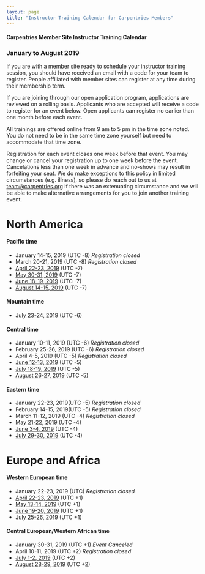 ```yaml
---
layout: page
title: "Instructor Training Calendar for Carpentries Members"
---
```



#### Carpentries Member Site Instructor Training Calendar
###  January to August 2019

If you are with a member site ready to schedule your instructor training session, you should have received an email with a code for your team to register. People affiliated with member sites can register at any time during their membership term.

If you are joining through our open application program, applications are reviewed on a rolling basis.  Applicants who are accepted will receive a code to register for an event below.  Open applicants can register no earlier than one month before each event.

All trainings are offered online from 9 am to 5 pm in the time zone noted.  You do not need to be in the same time zone yourself but need to accommodate that time zone. 

Registration for each event closes one week before that event. You may change or cancel your registration up to one week before the event. Cancelations less than one week in advance and no-shows may result in forfeiting your seat.  We do make exceptions to this policy in limited circumstances (e.g. illness), so please do reach out to us at [team@carpentries.org](mailto:team@carpentries.org) if there was an extenuating circumstance and we will be able to make alternative arrangements for you to join another training event.

# North America

#### Pacific time
* January 14-15, 2019 (UTC -8) *Registration closed*
* March 20-21, 2019 (UTC -8) *Registration closed*
* [April 22-23, 2019](https://www.eventbrite.com/e/online-instructor-training-april-22-23-n-america-pacific-time-tickets-53348102611)  (UTC -7) 
* [May 30-31, 2019](https://www.eventbrite.com/e/online-instructor-training-may-30-31-pdt-tickets-59714433478) (UTC -7)
* [June 18-19, 2019](https://www.eventbrite.com/e/online-instructor-training-june-18-19-pdt-tickets-59709046365) (UTC -7)
* [August 14-15, 2019](https://www.eventbrite.com/e/online-instructor-training-august-14-15-n-america-pacific-time-tickets-59701413535) (UTC -7)

#### Mountain time
* [July 23-24, 2019](https://www.eventbrite.com/e/online-instructor-training-july-23-24-mdt-tickets-59840643977)  (UTC -6)


#### Central time
* January 10-11, 2019 (UTC -6) *Registration closed*
* February 25-26, 2019 (UTC -6) *Registration closed*
* April 4-5, 2019 (UTC -5) *Registration closed*
* [June 12-13, 2019](https://www.eventbrite.com/e/online-instructor-training-june-12-13-n-america-central-time-tickets-59702061473) (UTC -5)
* [July 18-19, 2019](https://www.eventbrite.com/e/online-instructor-training-july-18-19-cdt-tickets-59703135686) (UTC -5)
* [August 26-27, 2019](https://www.eventbrite.com/e/online-instructor-training-august-26-27-cdt-tickets-59705042389) (UTC -5)

#### Eastern time
* January 22-23, 2019(UTC -5) *Registration closed*
* February 14-15, 2019(UTC -5) *Registration closed*
* March 11-12, 2019 (UTC -4) *Registration closed*
* [May 21-22, 2019](https://www.eventbrite.com/e/online-instructor-training-may-21-22-edt-tickets-59703338292) (UTC -4) 
* [June 3-4, 2019](https://www.eventbrite.com/e/online-instructor-training-june-3-4-edt-tickets-59703947113) (UTC -4) 
* [July 29-30, 2019](https://www.eventbrite.com/e/online-instructor-training-july-29-30-edt-tickets-59704588030) (UTC -4)  

# Europe and Africa

#### Western European time
* January 22-23, 2019 (UTC) *Registration closed*
* [April 22-23, 2019](https://www.eventbrite.com/e/online-instructor-training-april-22-23-western-europe-time-tickets-53348314244)  (UTC +1)
* [May 13-14, 2019](https://www.eventbrite.com/e/online-instructor-training-may-13-14-bst-tickets-59705835762) (UTC +1)
* [June 19-20, 2019](https://www.eventbrite.com/e/online-instructor-training-june-19-20-bst-tickets-59706679285) (UTC +1)
* [July 25-26, 2019](https://www.eventbrite.com/e/online-instructor-training-july-25-26-bst-tickets-59707376370) (UTC +1) 

#### Central European/Western African time
* January 30-31, 2019 (UTC +1) *Event Canceled*
* April 10-11, 2019 (UTC +2) *Registration closed*
* [July 1-2, 2019](https://www.eventbrite.com/e/online-instructor-training-july-1-2-cest-tickets-59707865834)  (UTC +2)
* [August 28-29, 2019](https://www.eventbrite.com/e/online-instructor-training-august-28-29-central-european-time-tickets-59708227917)  (UTC +2)





